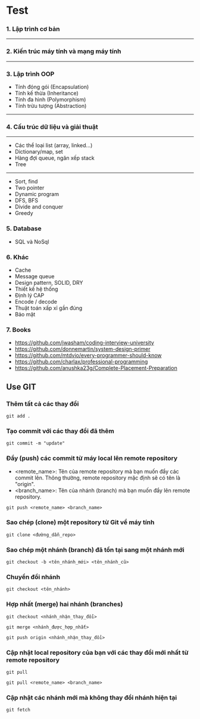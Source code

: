 # Test

### 1. Lập trình cơ bản
- --
### 2. Kiến trúc máy tính và mạng máy tính
- --
### 3. Lập trình OOP
- Tính đóng gói (Encapsulation)
- Tính kế thừa (Inheritance)
- Tính đa hình (Polymorphism)
- Tính trừu tượng (Abstraction)
- --
### 4. Cấu trúc dữ liệu và giải thuật
- --
- Các thể loại list (array, linked...)
- Dictionary/map, set
- Hàng đợi queue, ngăn xếp stack
- Tree
- --
- Sort, find
- Two pointer
- Dynamic program
- DFS, BFS
- Divide and conquer
- Greedy
### 5. Database
- SQL và NoSql
### 6. Khác
- Cache
- Message queue
- Design pattern, SOLID, DRY
- Thiết kế hệ thống
- Định lý CAP
- Encode / decode
- Thuật toán xấp xỉ gần đúng
- Bảo mật
### 7. Books
- https://github.com/jwasham/coding-interview-university
- https://github.com/donnemartin/system-design-primer
- https://github.com/mtdvio/every-programmer-should-know
- https://github.com/charlax/professional-programming
- https://github.com/anushka23g/Complete-Placement-Preparation

## Use GIT
### Thêm tất cả các thay đổi
```
git add .
```
### Tạo commit với các thay đổi đã thêm
```
git commit -m "update"
```
### Đẩy (push) các commit từ máy local lên remote repository
- <remote_name>: Tên của remote repository mà bạn muốn đẩy các commit lên. Thông thường, remote repository mặc định sẽ có tên là "origin".
- <branch_name>: Tên của nhánh (branch) mà bạn muốn đẩy lên remote repository.
```
git push <remote_name> <branch_name>
```
### Sao chép (clone) một repository từ Git về máy tính
```
git clone <đường_dẫn_repo>
```
### Sao chép một nhánh (branch) đã tồn tại sang một nhánh mới
```
git checkout -b <tên_nhánh_mới> <tên_nhánh_cũ>
```
### Chuyển đổi nhánh
```
git checkout <tên_nhánh>
```
### Hợp nhất (merge) hai nhánh (branches)
```
git checkout <nhánh_nhận_thay_đổi>
```
```
git merge <nhánh_được_hợp_nhất>
```
```
git push origin <nhánh_nhận_thay_đổi>
```
### Cập nhật local repository của bạn với các thay đổi mới nhất từ remote repository
```
git pull
```
```
git pull <remote_name> <branch_name>
```
### Cập nhật các nhánh mới mà không thay đổi nhánh hiện tại
```
git fetch
```
